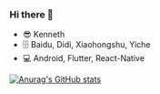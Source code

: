 ### Hi there 👋

* 😎 Kenneth
* 🗄 Baidu, Didi, Xiaohongshu, Yiche
* 💻 Android, Flutter, React-Native

[![Anurag's GitHub stats](https://github-readme-stats.vercel.app/api?username=KennethYo&show_icons=true)](https://github.com/KennethYo)

<!-- ![Top Langs](https://github-readme-stats.vercel.app/api/top-langs/?username=KennethYo) -->
